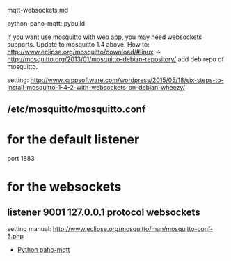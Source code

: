 mqtt-websockets.md

python-paho-mqtt:
pybuild

If you want use mosquitto with web app, you may need websockets supports.
Update to mosquitto 1.4 above.
How to:
http://www.eclipse.org/mosquitto/download/#linux
-> http://mosquitto.org/2013/01/mosquitto-debian-repository/
add deb repo of mosquitto.

setting:
http://www.xappsoftware.com/wordpress/2015/05/18/six-steps-to-install-mosquitto-1-4-2-with-websockets-on-debian-wheezy/

/etc/mosquitto/mosquitto.conf
---
# for the default listener
port 1883

# for the websockets
listener 9001 127.0.0.1
protocol websockets
---

setting manual: http://www.eclipse.org/mosquitto/man/mosquitto-conf-5.php

* [Python paho-mqtt](https://pypi.python.org/pypi/paho-mqtt)

